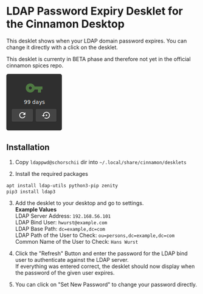 # LDAP Password Expiry Desklet for the Cinnamon Desktop
This desklet shows when your LDAP domain password expires. You can change it directly with a click on the desklet.

This desklet is currenty in BETA phase and therefore not yet in the official cinnamon spices repo.

![Screenshot](https://raw.githubusercontent.com/schorschii/ldappwd-desklet/master/ldappwd%40schorschii/img/screenshot.png)

## Installation
1. Copy `ldappwd@schorschii` dir into `~/.local/share/cinnamon/desklets`

2. Install the required packages
```
apt install ldap-utils python3-pip zenity
pip3 install ldap3
```

3. Add the desklet to your desktop and go to settings.  
**Example Values**  
LDAP Server Address: `192.168.56.101`  
LDAP Bind User: `hwurst@example.com`  
LDAP Base Path: `dc=example,dc=com`  
LDAP Path of the User to Check: `ou=persons,dc=example,dc=com`  
Common Name of the User to Check: `Hans Wurst`

4. Click the "Refresh" Button and enter the password for the LDAP bind user to authenticate against the LDAP server.  
If everything was entered correct, the desklet should now display when the password of the given user expires.

5. You can click on "Set New Password" to change your password directly.
